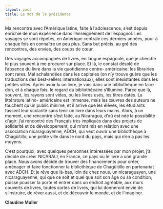 ```yaml
---
layout: post
title: Le mot de la présidente
---
```


Ma rencontre avec l’Amérique latine, faite à l’adolescence, s’est depuis enrichie de mon expérience dans l’enseignement de l’espagnol. Les voyages se sont répétés, en Amérique centrale ces derniers années, pour à chaque fois en connaître un peu plus. Sans but précis, au gré des rencontres, des envies, des coups de cœur.

Des voyages accompagnés de livres, en langue espagnole, que je cherche le plus souvent à me procurer sur place. Et là, le constat désolé de l’absence du livre dans la vie quotidienne centre- américaine: les librairies sont rares. Mal achalandées dans les capitales (on n’y trouve guère que les traductions des best-sellers internationaux), elles sont inexistantes dans les petites villes. Après avoir lu un livre, je vais dans une bibliothèque en faire don, et à chaque fois, le regard du bibliothécaire s’illumine. Parce que là, souvent, les rayons sont vides, ou les livres usés, les titres datés. La littérature latino- américaine est immense, mais les œuvres des auteurs ne touchent qu’un public minime, et il arrive que les élèves, les étudiants fassent leur scolarité sans tenir un livre dans leurs mains. Alors, à un moment, une rencontre s’est faite, au Nicaragua, d’où est née la possibilité d’agir: j’ai rencontré des Français très impliqués dans des projets de solidarité et de développement, qui m’ont mis en relation avec une association nicaraguayenne, ADCH, qui veut ouvrir une bibliothèque à Chagüitillo, une petite ville dans le nord du pays, mais qui n’en a pas les moyens.

C’est pourquoi, avec quelques personnes intéressées par mon projet, j’ai décidé de créer NICARALI, en France, ce pays où le livre a une grande place. Nous avons décidé de trouver des financements pour créer, aménager et faire fonctionner la bibliothèque de Chagüitillo en partenariat avec ADCH. Et je rêve que là-bas, loin de chez nous, un nicaraguayen, une nicaraguayenne, qui que ce soit et quel que soit son âge ou sa condition, puisse pousser la porte et entrer dans un endroit agréable, aux murs couverts de livres, toutes sortes de livres, qui lui donneront envie de s’instruire, de rêver aussi, et de découvrir le monde, et de l’imaginer.

**Claudine Muller**